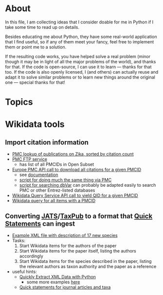 # About
In this file, I am collecting ideas that I consider doable for me in Python if I take some time to read up on details. 

Besides educating me about Python, they have some real-world application that I find useful, so if any of them meet your fancy, feel free to implement them or point me to a solution. 

If the resulting code works, you have helped solve a real problem (minor though it may be in light of all the major problems of the world), and thanks for that. If the code is open-source, I can use it to learn &mdash; thanks for that too. If the code is also openly licensed, I (and others) can actually reuse and adapt it to solve similar problems or to learn new things around the original one &mdash; special thanks for that!

# Topics
# Wikidata tools
## Import citation information
* [PMC lookup of publications on Zika, sorted by citation count](http://www.ebi.ac.uk/europepmc/webservices/rest/search?query=zika%20sort_cited:y)
* [PMC FTP service](https://www.ncbi.nlm.nih.gov/pmc/tools/ftp/)
   * has list of all PMCIDs in Open Subset
* [Europe PMC API call to download all citations for a given PMCID](http://www.ebi.ac.uk/europepmc/webservices/rest/PMC/PMC109351/citations/1/287/xml)
   * see [documentation](http://europepmc.org/RestfulWebService#cites)
   * [script for doing much the same thing via PMC](https://gist.github.com/mcfrank/c1ec74df1427278cbe53)
   * [script for searching dbVar](https://www.ncbi.nlm.nih.gov/dbvar/content/tools/entrez/) can probably be adapted easily to search PMC or other Entrez-listed databases
* [Wikidata Query Service API call to yield QID for a given PMCID](https://wdq.wmflabs.org/api?q=string%5B932:%22109351%22%5D)
* [Wikidata query for all items with a PMCID](https://query.wikidata.org/#SELECT%20%3Fitem%20%3Fpmcid%20WHERE%20%7B%0A%20%20%3Fitem%20wdt%3AP932%20%3Fpmcid%20.%0A%7D%20)

## Converting [JATS](http://jats.nlm.nih.gov/)/[TaxPub](https://github.com/tcatapano/TaxPub) to a format that [Quick Statements](http://tools.wmflabs.org/wikidata-todo/quick_statements.php) can ingest
* [Example XML file with description of 17 new species](http://phytokeys.pensoft.net/lib/ajax_srv/article_elements_srv.php?action=download_xml&item_id=5203)
* Tasks:
  1. Start Wikidata items for the authors of the paper
  1. Start Wikidata items for the paper itself, listing the authors accordingly
  1. Start Wikidata items for the species described in the paper, listing the relevant authors as taxon authority and the paper as a reference
* useful hints:
   * [Quickly Extract XML Data with Python](http://www.rdegges.com/quickly-extract-xml-data-with-python/)
     * some more examples [here](http://stackoverflow.com/questions/7691514/extracting-text-from-xml-using-python)
   * [Quick statements for journal articles and taxa](https://www.wikidata.org/wiki/User:Daniel_Mietchen/Quick_statements)
